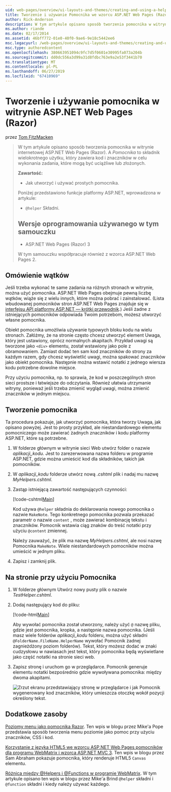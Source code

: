 ```yaml
---
uid: web-pages/overview/ui-layouts-and-themes/creating-and-using-a-helper-in-an-aspnet-web-pages-site
title: Tworzenie i używanie Pomocnika we wzorcu ASP.NET Web Pages (Razor) lokacji | Dokumentacja firmy Microsoft
author: Rick-Anderson
description: W tym artykule opisano sposób tworzenia pomocnika w witrynie internetowej ASP.NET Web Pages (Razor). Pomocnik jest komponentów wielokrotnego użytku, obejmującą kodu i znaczników w celu wydajności...
ms.author: riande
ms.date: 02/17/2014
ms.assetid: 46bff772-01e0-40f0-9ae6-9e18c5442ee6
msc.legacyurl: /web-pages/overview/ui-layouts-and-themes/creating-and-using-a-helper-in-an-aspnet-web-pages-site
msc.type: authoredcontent
ms.openlocfilehash: 380663951094c9fc7d5f0601e30995fa073a204b
ms.sourcegitcommit: dd0dc556a3d99a31d8fdbc763e9a2e53f3441b70
ms.translationtype: MT
ms.contentlocale: pl-PL
ms.lasthandoff: 06/27/2019
ms.locfileid: "67410969"
---
```

# <a name="creating-and-using-a-helper-in-an-aspnet-web-pages-razor-site"></a>Tworzenie i używanie pomocnika w witrynie ASP.NET Web Pages (Razor)

przez [Tom FitzMacken](https://github.com/tfitzmac)

> W tym artykule opisano sposób tworzenia pomocnika w witrynie internetowej ASP.NET Web Pages (Razor). A *Pomocnika* to składnik wielokrotnego użytku, który zawiera kod i znaczników w celu wykonania zadania, które mogą być uciążliwe lub złożonych.
> 
> **Zawartość:** 
> 
> - Jak utworzyć i używać prostych pomocnika.
> 
> Poniżej przedstawiono funkcje platformy ASP.NET, wprowadzona w artykule:
> 
> - `@helper` Składni.
>   
> 
> ## <a name="software-versions-used-in-the-tutorial"></a>Wersje oprogramowania używanego w tym samouczku
> 
> 
> - ASP.NET Web Pages (Razor) 3
>   
> 
> W tym samouczku współpracuje również z wzorca ASP.NET Web Pages 2.

## <a name="overview-of-helpers"></a>Omówienie wątków

Jeśli trzeba wykonać te same zadania na różnych stronach w witrynie, można użyć pomocnika. ASP.NET Web Pages obejmuje pewną liczbę wątków, wiąże się z wielu innych, które można pobrać i zainstalować. (Lista wbudowanej pomocników stron ASP.NET Web Pages znajduje się w [interfejsu API platformy ASP.NET — krótki przewodnik](https://go.microsoft.com/fwlink/?LinkId=202907).) Jeśli żadne z istniejących pomocników odpowiada Twoim potrzebom, możesz utworzyć własne pomocnika.

Obiekt pomocnika umożliwia używanie typowych bloku kodu na wielu stronach. Załóżmy, że na stronie często chcesz utworzyć element Uwaga, który jest ustawiony, oprócz normalnych akapitach. Przykład uwagi są tworzone jako `<div>` elementu, został wstawiony jako pole z obramowaniem. Zamiast dodać ten sam kod znaczników do strony za każdym razem, gdy chcesz wyświetlić uwagi, można spakować znaczników jako obiekt pomocnika. Następnie można wstawić notatki z jednego wiersza kodu potrzebne dowolne miejsce.

Przy użyciu pomocnika, np. to sprawia, że kod w poszczególnych stron sieci prostsze i łatwiejsze do odczytania. Również ułatwia utrzymanie witryny, ponieważ jeśli trzeba zmienić wygląd uwagi, można zmienić znaczników w jednym miejscu.

## <a name="creating-a-helper"></a>Tworzenie pomocnika

Ta procedura pokazuje, jak utworzyć pomocnika, która tworzy Uwaga, jak opisano powyżej. Jest to prosty przykład, ale niestandardowego elementu pomocniczego może zawierać żadnych znaczników i kodu platformy ASP.NET, które są potrzebne.

1. W folderze głównym w witrynie sieci Web utwórz folder o nazwie *aplikacji\_kodu*. Jest to zarezerwowana nazwa folderu w programie ASP.NET, gdzie można umieścić kod dla składników, takich jak pomocników.
2. W *aplikacji\_kodu* folderze utwórz nową *.cshtml* plik i nadaj mu nazwę *MyHelpers.cshtml*.
3. Zastąp istniejącą zawartość następujących czynności:

    [!code-cshtml[Main](creating-and-using-a-helper-in-an-aspnet-web-pages-site/samples/sample1.cshtml)]

    Kod używa `@helper` składnia do deklarowania nowego pomocnika o nazwie `MakeNote`. Tego konkretnego pomocnika pozwala przekazać parametr o nazwie `content` , może zawierać kombinację tekstu i znaczników. Pomocnik wstawia ciąg znaków do treść notatki przy użyciu `@content` zmiennej.

    Należy zauważyć, że plik ma nazwę *MyHelpers.cshtml*, ale nosi nazwę Pomocnika `MakeNote`. Wiele niestandardowych pomocników można umieścić w jednym pliku.
4. Zapisz i zamknij plik.

## <a name="using-the-helper-in-a-page"></a>Na stronie przy użyciu Pomocnika

1. W folderze głównym Utwórz nowy pusty plik o nazwie *TestHelper.cshtml*.
2. Dodaj następujący kod do pliku:

    [!code-html[Main](creating-and-using-a-helper-in-an-aspnet-web-pages-site/samples/sample2.html)]

    Aby wywołać pomocnika został utworzony, należy użyć `@` nazwę pliku, gdzie jest pomocnika, kropka, a następnie nazwa pomocnika. (Jeśli masz wiele folderów *aplikacji\_kodu* folderu, można użyć składni `@FolderName.FileName.HelperName` wywołać Pomocnik żadnej zagnieżdżony poziom folderów). Tekst, który możesz dodać w znaki cudzysłowu w nawiasach jest tekst, który pomocnika będą wyświetlane jako część notatki na stronie sieci web.
3. Zapisz stronę i uruchom go w przeglądarce. Pomocnik generuje elementu notatki bezpośrednio gdzie wywoływana pomocnika: między dwoma akapitami.

    ![Zrzut ekranu przedstawiający stronę w przeglądarce i jak Pomocnik wygenerowany kod znaczników, który umieszcza otoczkę wokół pozycji określony tekst.](creating-and-using-a-helper-in-an-aspnet-web-pages-site/_static/image1.png)

## <a name="additional-resources"></a>Dodatkowe zasoby

[Poziomy menu jako pomocnika Razor](http://mikepope.com/blog/DisplayBlog.aspx?permalink=2341). Ten wpis w blogu przez Mike'a Pope przedstawia sposób tworzenia menu poziomie jako pomoc przy użyciu znaczników, CSS i kod.

[Korzystanie z języka HTML5 we wzorcu ASP.NET Web Pages pomocników dla programu WebMatrix i wzorca ASP.NET MVC 3](http://geekswithblogs.net/wildturtle/archive/2010/11/08/html5-in-asp.net-web-pages-helpers-for-webmatrix-and_aspnet_mvc3.aspx). Ten wpis w blogu przez Sam Abraham pokazuje pomocnika, który renderuje HTML5 `Canvas` elementu.

[Różnica między @Helpers i @Functions w programie WebMatrix](http://www.mikesdotnetting.com/Article/173/The-Difference-Between-@Helpers-and-@Functions-In-WebMatrix). W tym artykule opisano ten wpis w blogu przez Mike'a Brind `@helper` składni i `@function` składni i kiedy należy używać każdego.
